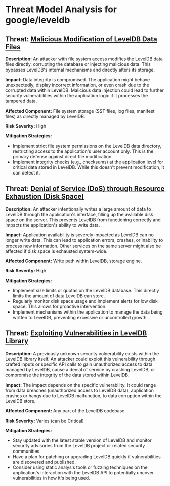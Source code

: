 # Threat Model Analysis for google/leveldb

## Threat: [Malicious Modification of LevelDB Data Files](./threats/malicious_modification_of_leveldb_data_files.md)

**Description:** An attacker with file system access modifies the LevelDB data files directly, corrupting the database or injecting malicious data. This bypasses LevelDB's internal mechanisms and directly alters its storage.

**Impact:** Data integrity is compromised. The application might behave unexpectedly, display incorrect information, or even crash due to the corrupted data within LevelDB. Malicious data injection could lead to further security vulnerabilities within the application logic if it processes the tampered data.

**Affected Component:** File system storage (SST files, log files, manifest files) as directly managed by LevelDB.

**Risk Severity:** High

**Mitigation Strategies:**

* Implement strict file system permissions on the LevelDB data directory, restricting access to the application's user account only. This is the primary defense against direct file modification.
* Implement integrity checks (e.g., checksums) at the application level for critical data stored in LevelDB. While this doesn't prevent modification, it can detect it.

## Threat: [Denial of Service (DoS) through Resource Exhaustion (Disk Space)](./threats/denial_of_service__dos__through_resource_exhaustion__disk_space_.md)

**Description:** An attacker intentionally writes a large amount of data to LevelDB through the application's interface, filling up the available disk space on the server. This prevents LevelDB from functioning correctly and impacts the application's ability to write data.

**Impact:** Application availability is severely impacted as LevelDB can no longer write data. This can lead to application errors, crashes, or inability to process new information. Other services on the same server might also be affected if disk space is exhausted system-wide.

**Affected Component:** Write path within LevelDB, storage engine.

**Risk Severity:** High

**Mitigation Strategies:**

* Implement size limits or quotas on the LevelDB database. This directly limits the amount of data LevelDB can store.
* Regularly monitor disk space usage and implement alerts for low disk space. This allows for proactive intervention.
* Implement mechanisms within the application to manage the data being written to LevelDB, preventing excessive or uncontrolled growth.

## Threat: [Exploiting Vulnerabilities in LevelDB Library](./threats/exploiting_vulnerabilities_in_leveldb_library.md)

**Description:** A previously unknown security vulnerability exists within the LevelDB library itself. An attacker could exploit this vulnerability through crafted inputs or specific API calls to gain unauthorized access to data managed by LevelDB, cause a denial of service by crashing LevelDB, or compromise the integrity of the data stored within LevelDB.

**Impact:** The impact depends on the specific vulnerability. It could range from data breaches (unauthorized access to LevelDB data), application crashes or hangs due to LevelDB malfunction, to data corruption within the LevelDB store.

**Affected Component:** Any part of the LevelDB codebase.

**Risk Severity:** Varies (can be Critical)

**Mitigation Strategies:**

* Stay updated with the latest stable version of LevelDB and monitor security advisories from the LevelDB project or related security communities.
* Have a plan for patching or upgrading LevelDB quickly if vulnerabilities are discovered and published.
* Consider using static analysis tools or fuzzing techniques on the application's interaction with the LevelDB API to potentially uncover vulnerabilities in how it's being used.

